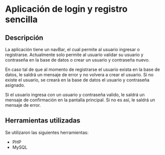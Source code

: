 # Aplicación de login y registro sencilla

## Descripción
La aplicación tiene un navBar, el cual permite al usuario ingresar o registrarse.
Actualmente solo permite al usuario validar su usuario y contraseña en la base de datos o crear un usuario y contraseña nuevo.

En caso tal de que al momento de registrarse el usuario exista en la base de datos, le saldrá un mensaje de error y no volvera a crear el usuario.
Si no existe el usuario, se creará en la base de datos el usuario y contraseña asignado.

Si el usuario ingresa con un usuario y contraseña valido, le saldrá un mensaje de confirmación en la pantalla principal. Si no es así, le saldrá un mensaje de error.

## Herramientas utilizadas

Se utilizaron las siguientes herramientas:

- PHP
- MySQL

